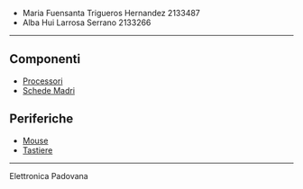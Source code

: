 - Maria Fuensanta Trigueros Hernandez 2133487
- Alba Hui Larrosa Serrano 2133266
---
## Componenti
- [Processori](componenti/processori.md)
- [Schede Madri](componenti/schede_madri.md)
## Periferiche
- [Mouse](periferiche/mouse.md)
- [Tastiere](periferiche/tastiere.md)
---
Elettronica Padovana
